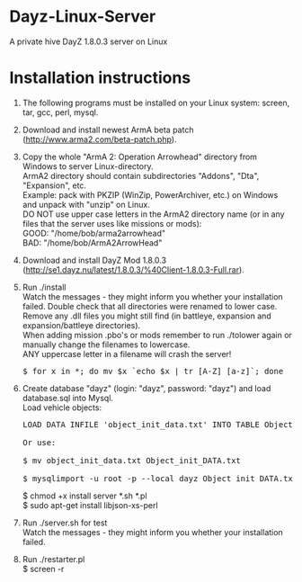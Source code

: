 Dayz-Linux-Server
=================

A private hive DayZ 1.8.0.3 server on Linux

Installation instructions
=========================

1. The following programs must be installed on your Linux system: screen, tar, gcc, perl, mysql.

2. Download and install newest ArmA beta patch (http://www.arma2.com/beta-patch.php).

3. Copy the whole "ArmA 2: Operation Arrowhead" directory from Windows to server Linux-directory.<br>
   ArmA2 directory should contain subdirectories "Addons", "Dta", "Expansion", etc.<br>
   Example: pack with PKZIP (WinZip, PowerArchiver, etc.) on Windows and unpack with "unzip" on Linux.<br>
   DO NOT use upper case letters in the ArmA2 directory name (or in any files that the server uses 
   like missions or mods):<br>
   GOOD: "/home/bob/arma2arrowhead"<br>
   BAD:  "/home/bob/ArmA2ArrowHead"

3. Download and install DayZ Mod 1.8.0.3 (http://se1.dayz.nu/latest/1.8.0.3/%40Client-1.8.0.3-Full.rar).

4. Run ./install<br>
   Watch the messages - they might inform you whether your installation
   failed. Double check that all directories were renamed to lower case.
   Remove any .dll files you might still find (in battleye, expansion and
   expansion/battleye directories).<br>
   When adding mission .pbo's or mods remember to run ./tolower again or
   manually change the filenames to lowercase.<br> ANY uppercase letter in
   a filename will crash the server!<br>
   <pre>$ for x in *; do mv $x `echo $x | tr [A-Z] [a-z]`; done</pre>

5. Create database "dayz" (login: "dayz", password: "dayz") and load database.sql into Mysql.<br>
   Load vehicle objects:<br>
   <pre>LOAD DATA INFILE 'object_init_data.txt' INTO TABLE Object_init_DATA;<br>
   Or use:<br>
   $ mv object_init_data.txt Object_init_DATA.txt<br>
   $ mysqlimport -u root -p --local dayz Object_init_DATA.txt  
   </pre>

   $ chmod +x install server *.sh *.pl<br>
   $ sudo apt-get install libjson-xs-perl 

6. Run ./server.sh for test<br>
   Watch the messages - they might inform you whether your installation failed.

7. Run ./restarter.pl<br>
   $ screen -r




